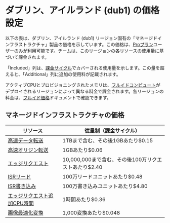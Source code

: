 # ダブリン、アイルランド (dub1) の価格設定

以下の表は、ダブリン、アイルランド (dub1) リージョン固有の「マネージドインフラストラクチャ」製品の価格を示しています。この価格は、[Proプラン](/docs/plans/pro)ユーザーのみが利用可能です。チームは、このリージョンの各リソースの使用量に基づいて課金されます。

「Included」列は、[課金サイクル](/docs/pricing/understanding-my-invoice#understanding-your-invoice)でカバーされる使用量を示します。この量を超えると、「Additional」列に追加の使用料が記載されます。

アクティブCPUとプロビジョニングされたメモリは、[フルイドコンピュート](/docs/fluid-compute)がデプロイされるリージョンによって異なる料金で課金されます。各リージョンの料金は、[フルイド価格](/docs/functions/usage-and-pricing)ドキュメントで確認できます。

## マネージドインフラストラクチャの価格

| リソース | 従量制（課金サイクル） |
|----------|------------------------|
| [高速データ転送](/docs/pricing/regional-pricing) | 1TBまで含む、その後1GBあたり$0.15 |
| [高速オリジン転送](/docs/pricing/regional-pricing) | 1GBあたり$0.06 |
| [エッジリクエスト](/docs/pricing/regional-pricing) | 10,000,000まで含む、その後100万リクエストあたり$2.40 |
| [ISRリード](/docs/data-cache) | 100万リードユニットあたり$0.48 |
| [ISR書き込み](/docs/data-cache) | 100万書き込みユニットあたり$4.80 |
| [エッジリクエスト追加CPU時間](/docs/pricing/regional-pricing) | 1時間あたり$0.36 |
| [画像最適化変換](/docs/image-optimization) | 1,000変換あたり$0.048 |
